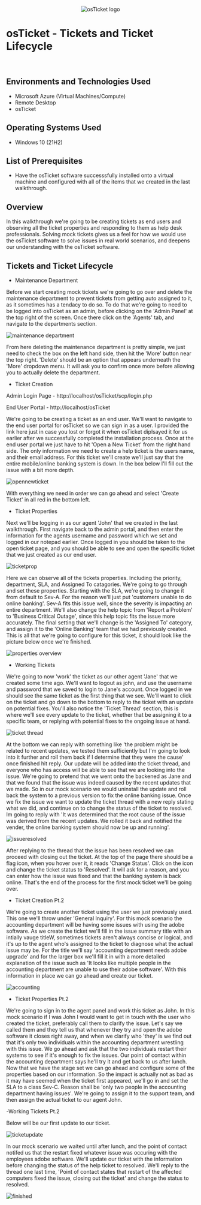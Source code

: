 <p align="center">
<img src="https://i.imgur.com/Clzj7Xs.png" alt="osTicket logo"/>
</p>

<h1>osTicket - Tickets and Ticket Lifecycle</h1>
<br />


<h2>Environments and Technologies Used</h2>

- Microsoft Azure (Virtual Machines/Compute)
- Remote Desktop
- osTicket

<h2>Operating Systems Used </h2>

- Windows 10</b> (21H2)

<h2>List of Prerequisites</h2>

- Have the osTicket software successsfully installed onto a virtual machine and configured with all of the items that we created in the last walkthrough.
 
<h2>Overview</h2>

In this walkthrough we're going to be creating tickets as end users and observing all the ticket properties and responding to them as help desk professionals. Solving mock tickets gives us a feel for how we would use the osTicket software to solve issues in real world scenarios, and deepens our understanding with the osTicket software.


<h2>Tickets and Ticket Lifecycle</h2>

- Maintenance Department

Before we start creating mock tickets we're going to go over and delete the maintenance department to prevent tickets from getting auto assigned to it, as it sometimes has a tendacy to do so. To do that we're going to need to be logged into osTicket as an admin, before clicking on the 'Admin Panel' at the top right of the screen. Once there click on the 'Agents' tab, and navigate to the departments section. 

![maintenance department](https://github.com/user-attachments/assets/cc8f3a44-ef78-42d0-8638-f5b547238983)

From here deleting the maintenance department is pretty simple, we just need to check the box on the left hand side, then hit the 'More' button near the top right. 'Delete' should be an option that appears underneath the 'More' dropdown menu. It will ask you to confirm once more before allowing you to actually delete the department.

- Ticket Creation

Admin Login Page - http://localhost/osTicket/scp/login.php

End User Portal - http://localhost/osTicket

We're going to be creating a ticket as an end user. We'll want to navigate to the end user portal for osTicket so we can sign in as a user. I provided the link here just in case you lost or forgot it when osTicket diplsayed it for us earlier after we successfully completed the installation process. Once at the end user portal we just have to hit 'Open a New Ticket' from the right hand side. The only information we need to create a help ticket is the users name, and their email address. For this ticket we'll create we'll just say that the entire mobile/online banking system is down. In the box below I'll fill out the issue with a bit more depth. 

![opennewticket](https://github.com/user-attachments/assets/e991e26f-8797-47c8-a6c0-ebb7e7655d28)

With everything we need in order we can go ahead and select 'Create Ticket' in all red in the bottom left. 

- Ticket Properties

Next we'll be logging in as our agent 'John' that we created in the last walkthrough. First navigate back to the admin portal, and then enter the information for the agents username and password which we set and logged in our notepad earlier. Once logged in you should be taken to the open ticket page, and you should be able to see and open the specific ticket that we just created as our end user.

![ticketprop](https://github.com/user-attachments/assets/d078bb08-7a92-43a7-88c1-f4f996aed055)

Here we can observe all of the tickets properties. Including the priority, department, SLA, and Assigned To catagories. We're going to go through and set these properties. Starting with the SLA, we're going to change it from default to Sev-A. For the reason we'll just put 'customers unable to do online banking'. Sev-A fits this issue well, since the severity is impacting an entire department. We'll also change the help topic from 'Report a Problem' to 'Business Critical Outage', since this help topic fits the issue more accurately. The final setting that we'll change is the 'Assigned To' category, and assign it to the 'Online Banking' team that we had previously created. This is all that we're going to configure for this ticket, it should look like the picture below once we're finished.

![properties overview](https://github.com/user-attachments/assets/fcc06b6d-3651-49bd-aa5c-358762aae361)

- Working Tickets

We're going to now 'work' the ticket as our other agent 'Jane' that we created some time ago. We'll want to logout as john, and use the username and password that we saved to login to Jane's account. Once logged in we should see the same ticket as the first thing that we see. We'll want to click on the ticket and go down to the bottom to reply to the ticket with an update on potential fixes. You'll also notice the 'Ticket Thread' section, this is where we'll see every update to the ticket, whether that be assigning it to a specific team, or replying with potential fixes to the ongoing issue at hand.

![ticket thread](https://github.com/user-attachments/assets/5aefa6cd-de37-4aa2-ac72-fed6f9ded23f)

At the bottom we can reply with something like 'the problem might be related to recent updates, we tested them sufficiently but I'm going to look into it further and roll them back if I determine that they were the cause' once finished hit reply. Our update will be added into the ticket thread, and everyone who has access will be able to see that we are looking into the issue. We're going to pretend that we went onto the backened as Jane and that we found that the issue was indeed caused by the recent updates that we made. So in our mock scenario we would uninstall the update and roll back the system to a previous version to fix the online banking issue. Once we fix the issue we want to update the ticket thread with a new reply stating what we did, and continue on to change the status of the ticket to resolved. Im going to reply with 'It was determined that the root cause of the issue was derived from the recent updates. We rolled it back and notified the vender, the online banking system should now be up and running'. 

![issueresolved](https://github.com/user-attachments/assets/ac651a2b-098a-4260-87ef-fc48b19b27ff)

After replying to the thread that the issue has been resolved we can proceed with closing out the ticket. At the top of the page there should be a flag icon, when you hover over it, it reads 'Change Status'. Click on the icon and change the ticket status to 'Resolved'. It will ask for a reason, and you can enter how the issue was fixed and that the banking system is back online. That's the end of the process for the first mock ticket we'll be going over.

- Ticket Creation Pt.2

We're going to create another ticket using the user we just previously used. This one we'll throw under 'General Inquiry'. For this mock scenario the accounting department will be having some issues with using the adobe software. As we create the ticket we'll fill in the issue summary title with an intially vauge titleW, sometimes tickets aren't always concise or logical, and it's up to the agent who's assigned to the ticket to diagnose what the actual issue may be. For the title we'll say 'accounting department needs adobe upgrade' and for the larger box we'll fill it in with a more detailed explanation of the issue such as 'It looks like multiple people in the accounting department are unable to use their adobe software'. With this information in place we can go ahead and create our ticket.

![accounting](https://github.com/user-attachments/assets/9f05f21e-28fd-4ecb-b566-e92567e464a0)

- Ticket Properties Pt.2

We're going to sign in to the agent panel and work this ticket as John. In this mock scenario if I was John I would want to get in touch with the user who created the ticket, preferably call them to clarify the issue. Let's say we called them and they tell us that whenever they try and open the adobe software it closes right away, and when we clarify who 'they' is we find out that it's only two individuals within the accounting department wrestling with this issue. We go ahead and ask that the two individuals restart their systems to see if it's enough to fix the issues. Our point of contact within the accounting department says he'll try it and get back to us after lunch. Now that we have the stage set we can go ahead and configure some of the properties based on our information. So the impact is actually not as bad as it may have seemed when the ticket first appeared, we'll go in and set the SLA to a class Sev-C. Reason shall be 'only two people in the accounting department having issues'. We're going to assign it to the support team, and then assign the actual ticket to our agent John. 

-Working Tickets Pt.2

Below will be our first update to our ticket.

![ticketupdate](https://github.com/user-attachments/assets/1389632f-575b-4369-8596-49b5a6795bb0)

In our mock scenario we waited until after lunch, and the point of contact notifed us that the restart fixed whatever issue was occuring with the employees adobe software. We'll update our ticket with the information before changing the status of the help ticket to resolved. We'll reply to the thread one last time, 'Point of contact states that restart of the affected computers fixed the issue, closing out the ticket' and change the status to resolved. 

![finished](https://github.com/user-attachments/assets/814e4623-fc92-410a-8058-821e61e032ae)






<br />
